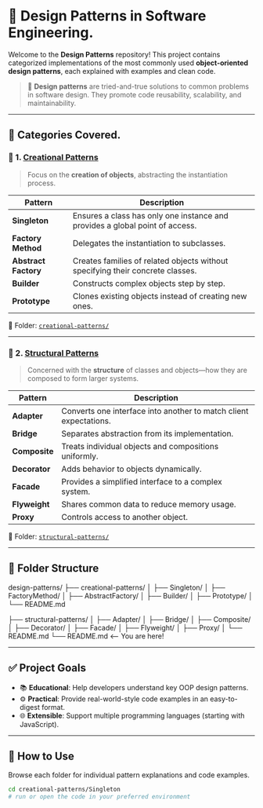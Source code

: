# 🎯 Design Patterns in Software Engineering.

Welcome to the **Design Patterns** repository! This project contains categorized implementations of the most commonly used **object-oriented design patterns**, each explained with examples and clean code.

> 🧠 **Design patterns** are tried-and-true solutions to common problems in software design. They promote code reusability, scalability, and maintainability.

----------------------

## 🧱 Categories Covered.

### 🔨 1. [Creational Patterns](./creational-patterns/)
> Focus on the **creation of objects**, abstracting the instantiation process.

| Pattern            | Description |
|--------------------|-------------|
| **Singleton**       | Ensures a class has only one instance and provides a global point of access. |
| **Factory Method**  | Delegates the instantiation to subclasses. |
| **Abstract Factory**| Creates families of related objects without specifying their concrete classes. |
| **Builder**         | Constructs complex objects step by step. |
| **Prototype**       | Clones existing objects instead of creating new ones. |

📁 Folder: [`creational-patterns/`](./creational-patterns/)

------------------------

### 🧱 2. [Structural Patterns](./structural-patterns/)
> Concerned with the **structure** of classes and objects—how they are composed to form larger systems.

| Pattern         | Description |
|-----------------|-------------|
| **Adapter**      | Converts one interface into another to match client expectations. |
| **Bridge**       | Separates abstraction from its implementation. |
| **Composite**    | Treats individual objects and compositions uniformly. |
| **Decorator**    | Adds behavior to objects dynamically. |
| **Facade**       | Provides a simplified interface to a complex system. |
| **Flyweight**    | Shares common data to reduce memory usage. |
| **Proxy**        | Controls access to another object. |

📁 Folder: [`structural-patterns/`](./structural-patterns/)

------------------------

## 📁 Folder Structure

design-patterns/
├── creational-patterns/
│ ├── Singleton/
│ ├── FactoryMethod/
│ ├── AbstractFactory/
│ ├── Builder/
│ ├── Prototype/
│ └── README.md

├── structural-patterns/
│ ├── Adapter/
│ ├── Bridge/
│ ├── Composite/
│ ├── Decorator/
│ ├── Facade/
│ ├── Flyweight/
│ ├── Proxy/
│ └── README.md
└── README.md <-- You are here!

---

## ✅ Project Goals

- 📚 **Educational**: Help developers understand key OOP design patterns.
- ⚙️ **Practical**: Provide real-world-style code examples in an easy-to-digest format.
- 🌐 **Extensible**: Support multiple programming languages (starting with JavaScript).

----------------------

## 📌 How to Use

Browse each folder for individual pattern explanations and code examples.

```bash
cd creational-patterns/Singleton
# run or open the code in your preferred environment
